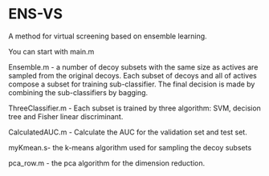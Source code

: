 # ENS-VS
A method for virtual screening based on ensemble learning.

You can start with main.m

Ensemble.m - a number of decoy subsets with the same size as actives are sampled from the original decoys. Each subset of decoys and all of actives compose a subset for training sub-classifier. The final decision is made by combining the sub-classifiers by bagging. 

ThreeClassifier.m - Each subset is trained by three algorithm: SVM, decision tree and Fisher linear discriminant.

CalculatedAUC.m - Calculate the AUC for the validation set and test set.

myKmean.s- the k-means algorithm used for sampling the decoy subsets

pca_row.m - the pca algorithm for the dimension reduction.
